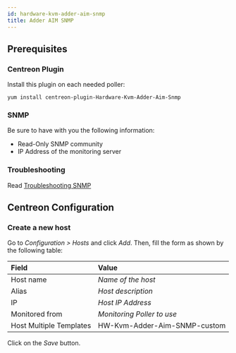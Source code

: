 ```yaml
---
id: hardware-kvm-adder-aim-snmp
title: Adder AIM SNMP
---
```


## Prerequisites

### Centreon Plugin

Install this plugin on each needed poller:

``` shell
yum install centreon-plugin-Hardware-Kvm-Adder-Aim-Snmp
```

### SNMP

Be sure to have with you the following information:

  - Read-Only SNMP community
  - IP Address of the monitoring server

### Troubleshooting

Read [Troubleshooting
SNMP](../getting-started/how-to-guides/troubleshooting-plugins.md#troubleshooting-snmp)

## Centreon Configuration

### Create a new host

Go to *Configuration \> Hosts* and click *Add*. Then, fill the form as shown by
the following table:

| Field                   | Value                        |
| :---------------------- | :--------------------------- |
| Host name               | *Name of the host*           |
| Alias                   | *Host description*           |
| IP                      | *Host IP Address*            |
| Monitored from          | *Monitoring Poller to use*   |
| Host Multiple Templates | HW-Kvm-Adder-Aim-SNMP-custom |

Click on the *Save* button.
